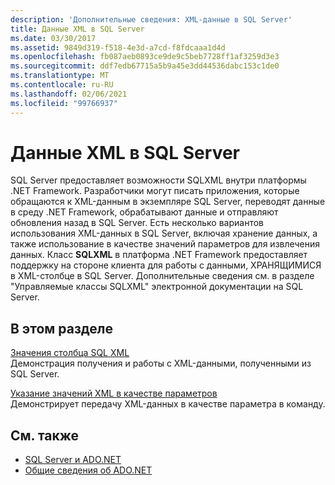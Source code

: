 ```yaml
---
description: 'Дополнительные сведения: XML-данные в SQL Server'
title: Данные XML в SQL Server
ms.date: 03/30/2017
ms.assetid: 9849d319-f518-4e3d-a7cd-f8fdcaaa1d4d
ms.openlocfilehash: fb087aeb0893ce9de9c5beb7728ff1af3259d3e3
ms.sourcegitcommit: ddf7edb67715a5b9a45e3dd44536dabc153c1de0
ms.translationtype: MT
ms.contentlocale: ru-RU
ms.lasthandoff: 02/06/2021
ms.locfileid: "99766937"
---
```

# <a name="xml-data-in-sql-server"></a>Данные XML в SQL Server

SQL Server предоставляет возможности SQLXML внутри платформы .NET Framework. Разработчики могут писать приложения, которые обращаются к XML-данным в экземпляре SQL Server, переводят данные в среду .NET Framework, обрабатывают данные и отправляют обновления назад в SQL Server. Есть несколько вариантов использования XML-данных в SQL Server, включая хранение данных, а также использование в качестве значений параметров для извлечения данных. Класс **SQLXML** в платформа .NET Framework предоставляет поддержку на стороне клиента для работы с данными, ХРАНЯЩИМИСЯ в XML-столбце в SQL Server. Дополнительные сведения см. в разделе "Управляемые классы SQLXML" электронной документации на SQL Server.  
  
## <a name="in-this-section"></a>В этом разделе  

 [Значения столбца SQL XML](sql-xml-column-values.md)  
 Демонстрация получения и работы с XML-данными, полученными из SQL Server.  
  
 [Указание значений XML в качестве параметров](specifying-xml-values-as-parameters.md)  
 Демонстрирует передачу XML-данных в качестве параметра в команду.  
  
## <a name="see-also"></a>См. также

- [SQL Server и ADO.NET](index.md)
- [Общие сведения об ADO.NET](../ado-net-overview.md)
